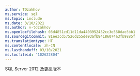 ```yaml
---
author: TDzakhov
ms.service: sql
ms.topic: include
ms.date: 3/10/2021
ms.author: v-tdzakhov
ms.openlocfilehash: 08d4851ed11d11da4403952452cc3e560dae3bb1
ms.sourcegitcommit: 81ee3cd57526d255de93afb84186074a3fb9885f
ms.translationtype: HT
ms.contentlocale: zh-CN
ms.lasthandoff: 03/10/2021
ms.locfileid: "102622804"
---
```

SQL Server 2012 及更高版本